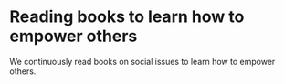# Reading books to learn how to empower others

We continuously read books on social issues to learn how to empower others.  
